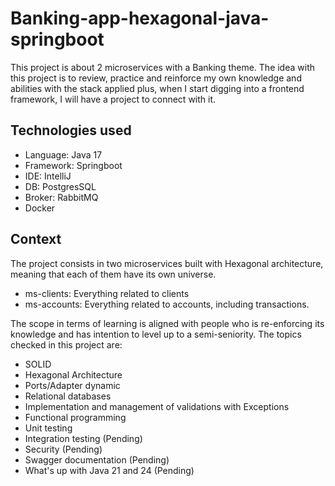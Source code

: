 # Banking-app-hexagonal-java-springboot

This project is about 2 microservices with a Banking theme. The idea with this project is to review, practice and reinforce my own
knowledge and abilities with the stack applied plus, when I start digging into a frontend framework, I will have a project
to connect with it.

## Technologies used
- Language: Java 17
- Framework: Springboot
- IDE: IntelliJ
- DB: PostgresSQL
- Broker: RabbitMQ
- Docker

## Context

The project consists in two microservices built with Hexagonal architecture, meaning that each of them have its own universe.

- ms-clients: Everything related to clients
- ms-accounts: Everything related to accounts, including transactions.

The scope in terms of learning is aligned with people who is re-enforcing its knowledge and has intention to level up to a semi-seniority.
The topics checked in this project are:

- SOLID
- Hexagonal Architecture
- Ports/Adapter dynamic
- Relational databases
- Implementation and management of validations with Exceptions
- Functional programming
- Unit testing
- Integration testing (Pending)
- Security (Pending)
- Swagger documentation (Pending)
- What's up with Java 21 and 24 (Pending)
